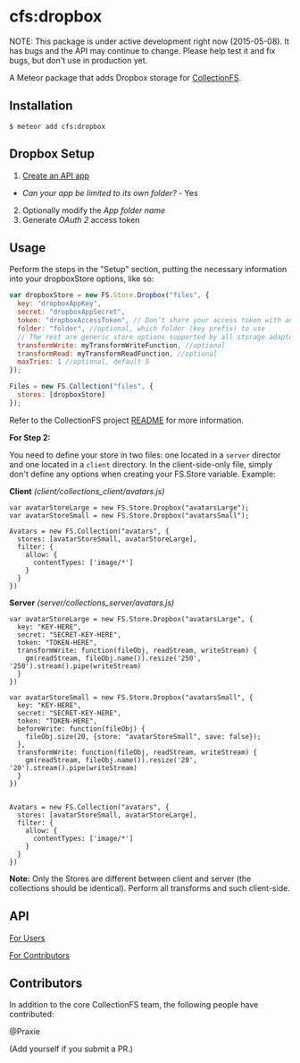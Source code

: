 cfs:dropbox
=========================

NOTE: This package is under active development right now (2015-05-08). It has
bugs and the API may continue to change. Please help test it and fix bugs,
but don't use in production yet.

A Meteor package that adds Dropbox storage for
[CollectionFS](https://github.com/CollectionFS/Meteor-CollectionFS).

## Installation

```
$ meteor add cfs:dropbox
```

## Dropbox Setup

1. [Create an API app](https://www.dropbox.com/developers/apps)
 - _Can your app be limited to its own folder?_ - Yes
2. Optionally modify the _App folder name_
3. Generate _OAuth 2_ access token

## Usage

Perform the steps in the "Setup" section, putting the necessary information into your
dropboxStore options, like so:

```js
var dropboxStore = new FS.Store.Dropbox("files", {
  key: "dropboxAppKey",
  secret: "dropboxAppSecret",
  token: "dropboxAccessToken", // Don’t share your access token with anyone.
  folder: "folder", //optional, which folder (key prefix) to use 
  // The rest are generic store options supported by all storage adapters
  transformWrite: myTransformWriteFunction, //optional
  transformRead: myTransformReadFunction, //optional
  maxTries: 1 //optional, default 5
});

Files = new FS.Collection("files", {
  stores: [dropboxStore]
});
```

Refer to the CollectionFS project [README](https://github.com/CollectionFS/Meteor-CollectionFS/blob/master/README.md) for more information.


**For Step 2:**

You need to define your store in two files: one located in a `server` director and one located in a `client` directory. In the client-side-only file, simply don't define any options when creating your FS.Store variable. Example:

**Client** *(client/collections_client/avatars.js)*
```
var avatarStoreLarge = new FS.Store.Dropbox("avatarsLarge");
var avatarStoreSmall = new FS.Store.Dropbox("avatarsSmall");

Avatars = new FS.Collection("avatars", {
  stores: [avatarStoreSmall, avatarStoreLarge],
  filter: {
    allow: {
      contentTypes: ['image/*']
    }
  }
})
```

**Server** *(server/collections_server/avatars.js)*
```
var avatarStoreLarge = new FS.Store.Dropbox("avatarsLarge", {
  key: "KEY-HERE", 
  secret: "SECRET-KEY-HERE", 
  token: "TOKEN-HERE", 
  transformWrite: function(fileObj, readStream, writeStream) {
    gm(readStream, fileObj.name()).resize('250', '250').stream().pipe(writeStream)
  }
})

var avatarStoreSmall = new FS.Store.Dropbox("avatarsSmall", {
  key: "KEY-HERE", 
  secret: "SECRET-KEY-HERE", 
  token: "TOKEN-HERE", 
  beforeWrite: function(fileObj) {
    fileObj.size(20, {store: "avatarStoreSmall", save: false});
  },
  transformWrite: function(fileObj, readStream, writeStream) {
    gm(readStream, fileObj.name()).resize('20', '20').stream().pipe(writeStream)
  }
})


Avatars = new FS.Collection("avatars", {
  stores: [avatarStoreSmall, avatarStoreLarge],
  filter: {
    allow: {
      contentTypes: ['image/*']
    }
  }
})
```

**Note:** Only the Stores are different between client and server (the collections should be identical). Perform all transforms and such client-side. 


## API

[For Users](https://github.com/CollectionFS/Meteor-CollectionFS/tree/master/packages/dropbox/api.md)

[For Contributors](https://github.com/CollectionFS/Meteor-CollectionFS/tree/master/packages/dropbox/internal.api.md)

## Contributors

In addition to the core CollectionFS team, the following people have contributed:

@Praxie

(Add yourself if you submit a PR.)

